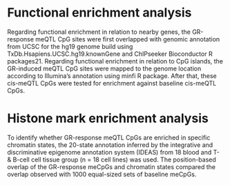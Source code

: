 # Functional enrichment analysis
Regarding functional enrichment in relation to nearby genes, the GR-response meQTL CpG sites were first overlapped with genomic annotation from UCSC for the hg19 genome build using TxDb.Hsapiens.UCSC.hg19.knownGene and ChIPseeker Bioconductor R packages21. Regarding functional enrichment in relation to CpG islands, the GR-induced meQTL CpG sites were mapped to the genome location according to Illumina’s annotation using minfi R package. After that, these cis-meQTL CpGs were tested for enrichment against baseline cis-meQTL CpGs.

# Histone mark enrichment analysis
To identify whether GR-response meQTL CpGs are enriched in specific chromatin states, the 20-state annotation inferred by the integrative and discriminative epigenome annotation system (IDEAS) from 18 blood and T- & B-cell cell tissue group (n = 18 cell lines) was used.  The position-based overlap of the GR-response meCpGs and chromatin states compared the overlap observed with 1000 equal-sized sets of baseline meCpGs.
